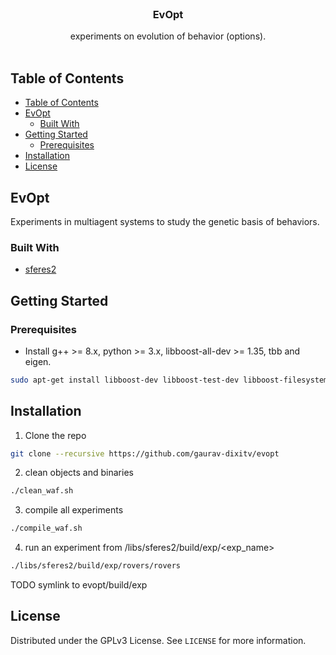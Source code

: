 
<br />
<p align="center">
  <h3 align="center">EvOpt</h3>
  <p align="center">
    experiments on evolution of behavior (options).
    <br />
    <br />
  </p>
</p>

<!-- TABLE OF CONTENTS -->
## Table of Contents

- [Table of Contents](#table-of-contents)
- [EvOpt](#evopt)
  - [Built With](#built-with)
- [Getting Started](#getting-started)
  - [Prerequisites](#prerequisites)
- [Installation](#installation)
- [License](#license)


<!-- ABOUT THE PROJECT -->
## EvOpt

Experiments in multiagent systems to study the genetic basis of behaviors.

### Built With
* [sferes2](https://github.com/sferes2/sferes2)

<!-- GETTING STARTED -->
## Getting Started

### Prerequisites
* Install g++ >= 8.x, python >= 3.x, libboost-all-dev >= 1.35, tbb and eigen.
```sh
sudo apt-get install libboost-dev libboost-test-dev libboost-filesystem-dev libboost-program-options-dev libboost-graph-parallel-dev python g++ libtbb-dev libeigen3-dev python-simplejson libgoogle-perftools-dev
```

## Installation
1. Clone the repo
```sh
git clone --recursive https://github.com/gaurav-dixitv/evopt
```
2. clean objects and binaries
```sh
./clean_waf.sh
```
3. compile all experiments
```sh
./compile_waf.sh
```
4. run an experiment from /libs/sferes2/build/exp/<exp_name>
```sh
./libs/sferes2/build/exp/rovers/rovers
```
TODO symlink to evopt/build/exp
<!-- LICENSE -->
## License

Distributed under the GPLv3 License. See `LICENSE` for more information.